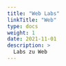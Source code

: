 ```yaml
---
title: "Web Labs"
linkTitle: "Web"
type: docs
weight: 1
date: 2021-11-01
description: >
  Labs zu Web
---
```

